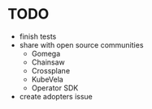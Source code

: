 # TODO

* finish tests
* share with open source communities
  * Gomega
  * Chainsaw
  * Crossplane
  * KubeVela
  * Operator SDK
* create adopters issue
